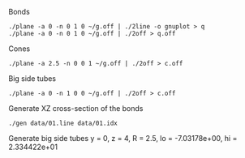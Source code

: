 Bonds
```
./plane -a 0 -n 0 1 0 ~/g.off | ./2line -o gnuplot > q
./plane -a 0 -n 0 1 0 ~/g.off | ./2off > q.off
```

Cones
```
./plane -a 2.5 -n 0 0 1 ~/g.off | ./2off > c.off
```

Big side tubes
```
./plane -a 0 -n 1 0 0 ~/g.off | ./2off > c.off
```

Generate XZ cross-section of the bonds
```
./gen data/01.line data/01.idx
```

Generate big side tubes
y = 0, z = 4, R = 2.5, lo = -7.03178e+00, hi = 2.334422e+01
